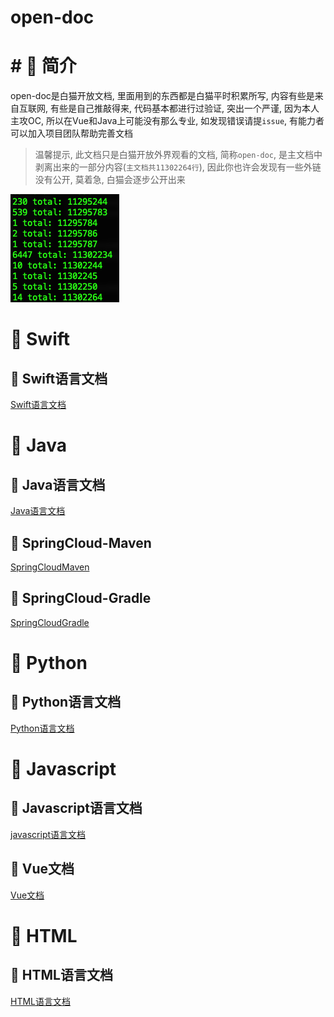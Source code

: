 # open-doc

# # 🍎 简介

open-doc是白猫开放文档, 里面用到的东西都是白猫平时积累所写, 内容有些是来自互联网, 有些是自己推敲得来, 代码基本都进行过验证, 突出一个严谨, 因为本人主攻OC, 所以在Vue和Java上可能没有那么专业, 如发现错误请提`issue`, 有能力者可以加入项目团队帮助完善文档

> 温馨提示, 此文档只是白猫开放外界观看的文档, 简称`open-doc`, 是主文档中剥离出来的一部分内容(`主文档共11302264行`), 因此你也许会发现有一些外链没有公开, 莫着急, 白猫会逐步公开出来



![](images/Pasted%20image%2020230818132727.png)

# 🍎 Swift

## 🌲 Swift语言文档

[Swift语言文档](language/swift/swift.md)

# 🍎 Java

## 🌲 Java语言文档

[Java语言文档](language/java/Java.md)

## 🌲 SpringCloud-Maven

[SpringCloudMaven](framework/java/spring/springcloud/SpringCloudMaven/SpringCloudMaven.md)

## 🌲 SpringCloud-Gradle

[SpringCloudGradle](framework/java/spring/springcloud/SpringCloudGradle/SpringCloudGradle.md)

# 🍎 Python

## 🌲 Python语言文档

[Python语言文档](language/python/python.md)

# 🍎 Javascript

## 🌲 Javascript语言文档

[javascript语言文档](language/javascript/javascript.md)

## 🌲 Vue文档

[Vue文档](framework/javascript/vue/vue.md)

# 🍎 HTML

## 🌲 HTML语言文档

[HTML语言文档](language/html/html.md)
